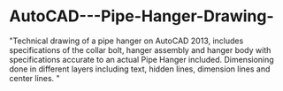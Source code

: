 # AutoCAD---Pipe-Hanger-Drawing-

"Technical drawing of a pipe hanger on AutoCAD 2013, includes specifications of the collar bolt, hanger assembly and hanger body with
specifications accurate to an actual Pipe Hanger included. Dimensioning done in different layers including text, hidden lines,
dimension lines and center lines. "
